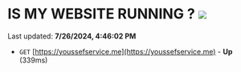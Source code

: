 # IS MY WEBSITE RUNNING ? [![](https://img.shields.io/static/v1?label=Sponsor&message=%E2%9D%A4&logo=GitHub&color=%23fe8e86)](https://github.com/sponsors/Youssef-Lehmam)

Last updated: **7/26/2024, 4:46:02 PM**

- `GET` [https://youssefservice.me](https://youssefservice.me) - **Up** (339ms)
